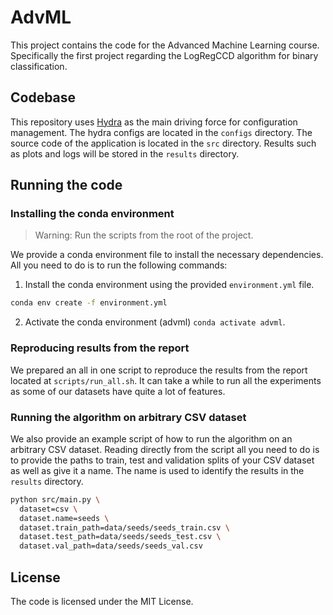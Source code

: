 # AdvML
This project contains the code for the Advanced Machine Learning course.
Specifically the first project regarding the LogRegCCD algorithm for binary classification.

## Codebase
This repository uses [Hydra](https://hydra.cc/) as the main driving force for configuration management.
The hydra configs are located in the `configs` directory.
The source code of the application is located in the `src` directory.
Results such as plots and logs will be stored in the `results` directory.

## Running the code
### Installing the conda environment

> Warning: Run the scripts from the root of the project.

We provide a conda environment file to install the necessary dependencies.
All you need to do is to run the following commands:

1. Install the conda environment using the provided `environment.yml` file.
```bash
conda env create -f environment.yml
```
2. Activate the conda environment (advml) `conda activate advml`.

### Reproducing results from the report

We prepared an all in one script to reproduce the results from the report
located at `scripts/run_all.sh`. It can take a while to run all the experiments
as some of our datasets have quite a lot of features.


###  Running the algorithm on arbitrary CSV dataset

We also provide an example script of how to run the algorithm on an arbitrary CSV dataset.
Reading directly from the script all you need to do is to provide the paths to
train, test and validation splits of your CSV dataset as well as give it a name.
The name is used to identify the results in the `results` directory.
 
```bash
python src/main.py \
  dataset=csv \
  dataset.name=seeds \
  dataset.train_path=data/seeds/seeds_train.csv \
  dataset.test_path=data/seeds/seeds_test.csv \
  dataset.val_path=data/seeds/seeds_val.csv
```

## License
The code is licensed under the MIT License.
